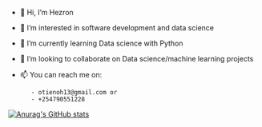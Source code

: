 - 👋 Hi, I’m Hezron
- 👀 I’m interested in software development and data science
- 🌱 I’m currently learning Data science with Python
- 💞️ I’m looking to collaborate on Data science/machine learning projects
- 📫 You can reach me on:

         - otienoh13@gmail.com or
         - +254790551228
[![Anurag's GitHub stats](https://github-readme-stats.vercel.app/api?username=google-boy)](https://github.com/anuraghazra/github-readme-stats)


<!---
google-boy/google-boy is a ✨ special ✨ repository because its `README.md` (this file) appears on your GitHub profile.
You can click the Preview link to take a look at your changes.
--->
